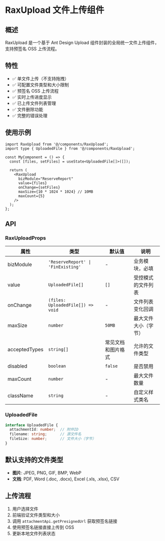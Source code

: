 # RaxUpload 文件上传组件

## 概述

RaxUpload 是一个基于 Ant Design Upload 组件封装的全局统一文件上传组件，支持预签名 OSS 上传流程。

## 特性

- ✅ 单文件上传（不支持拖拽）
- ✅ 可配置文件类型和大小限制
- ✅ 预签名 OSS 上传流程
- ✅ 实时上传进度显示
- ✅ 已上传文件列表管理
- ✅ 文件删除功能
- ✅ 完整的错误处理

## 使用示例

```tsx
import RaxUpload from '@/components/RaxUpload';
import type { UploadedFile } from '@/components/RaxUpload';

const MyComponent = () => {
  const [files, setFiles] = useState<UploadedFile[]>([]);

  return (
    <RaxUpload
      bizModule="ReserveReport"
      value={files}
      onChange={setFiles}
      maxSize={10 * 1024 * 1024} // 10MB
      maxCount={5}
    />
  );
};
```

## API

### RaxUploadProps

| 属性 | 类型 | 默认值 | 说明 |
|------|------|--------|------|
| bizModule | `'ReserveReport' \| 'FinExisting'` | - | 业务模块，必填 |
| value | `UploadedFile[]` | `[]` | 受控模式的文件列表 |
| onChange | `(files: UploadedFile[]) => void` | - | 文件列表变化回调 |
| maxSize | `number` | `50MB` | 最大文件大小（字节） |
| acceptedTypes | `string[]` | 常见文档和图片格式 | 允许的文件类型 |
| disabled | `boolean` | `false` | 是否禁用 |
| maxCount | `number` | - | 最大文件数量 |
| className | `string` | - | 自定义样式类名 |

### UploadedFile

```typescript
interface UploadedFile {
  attachmentId: number;  // 附件ID
  filename: string;      // 源文件名
  fileSize: number;      // 文件大小（字节）
}
```

## 默认支持的文件类型

- **图片**: JPEG, PNG, GIF, BMP, WebP
- **文档**: PDF, Word (.doc, .docx), Excel (.xls, .xlsx), CSV

## 上传流程

1. 用户选择文件
2. 前端验证文件类型和大小
3. 调用 `attachmentApi.getPresignedUrl` 获取预签名链接
4. 使用预签名链接直接上传到 OSS
5. 更新本地文件列表状态